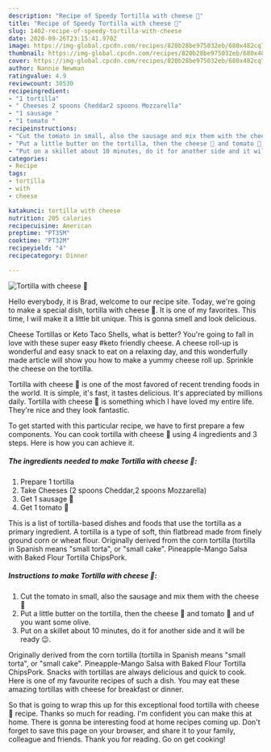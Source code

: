 ```yaml
---
description: "Recipe of Speedy Tortilla with cheese 🧀"
title: "Recipe of Speedy Tortilla with cheese 🧀"
slug: 1402-recipe-of-speedy-tortilla-with-cheese
date: 2020-09-26T23:15:41.970Z
image: https://img-global.cpcdn.com/recipes/820b28be975032eb/680x482cq70/tortilla-with-cheese-🧀-recipe-main-photo.jpg
thumbnail: https://img-global.cpcdn.com/recipes/820b28be975032eb/680x482cq70/tortilla-with-cheese-🧀-recipe-main-photo.jpg
cover: https://img-global.cpcdn.com/recipes/820b28be975032eb/680x482cq70/tortilla-with-cheese-🧀-recipe-main-photo.jpg
author: Nannie Newman
ratingvalue: 4.9
reviewcount: 30530
recipeingredient:
- "1 tortilla"
- " Cheeses 2 spoons Cheddar2 spoons Mozzarella"
- "1 sausage "
- "1 tomato "
recipeinstructions:
- "Cut the tomato in small, also the sausage and mix them with the cheese 🧀"
- "Put a little butter on the tortilla, then the cheese 🧀 and tomato 🍅 and uf you want some olive."
- "Put on a skillet about 10 minutes, do it for another side and it will be ready 😉."
categories:
- Recipe
tags:
- tortilla
- with
- cheese

katakunci: tortilla with cheese 
nutrition: 205 calories
recipecuisine: American
preptime: "PT35M"
cooktime: "PT32M"
recipeyield: "4"
recipecategory: Dinner

---
```



![Tortilla with cheese 🧀](https://img-global.cpcdn.com/recipes/820b28be975032eb/680x482cq70/tortilla-with-cheese-🧀-recipe-main-photo.jpg)

Hello everybody, it is Brad, welcome to our recipe site. Today, we're going to make a special dish, tortilla with cheese 🧀. It is one of my favorites. This time, I will make it a little bit unique. This is gonna smell and look delicious.

Cheese Tortillas or Keto Taco Shells, what is better? You&#39;re going to fall in love with these super easy #keto friendly cheese. A cheese roll-up is wonderful and easy snack to eat on a relaxing day, and this wonderfully made article will show you how to make a yummy cheese roll up. Sprinkle the cheese on the tortilla.

Tortilla with cheese 🧀 is one of the most favored of recent trending foods in the world. It is simple, it's fast, it tastes delicious. It's appreciated by millions daily. Tortilla with cheese 🧀 is something which I have loved my entire life. They're nice and they look fantastic.


To get started with this particular recipe, we have to first prepare a few components. You can cook tortilla with cheese 🧀 using 4 ingredients and 3 steps. Here is how you can achieve it.

<!--inarticleads1-->

##### The ingredients needed to make Tortilla with cheese 🧀:

1. Prepare 1 tortilla
1. Take  Cheeses (2 spoons Cheddar,2 spoons Mozzarella)
1. Get 1 sausage 🌭
1. Get 1 tomato 🍅


This is a list of tortilla-based dishes and foods that use the tortilla as a primary ingredient. A tortilla is a type of soft, thin flatbread made from finely ground corn or wheat flour. Originally derived from the corn tortilla (tortilla in Spanish means &#34;small torta&#34;, or &#34;small cake&#34;. Pineapple-Mango Salsa with Baked Flour Tortilla ChipsPork. 

<!--inarticleads2-->

##### Instructions to make Tortilla with cheese 🧀:

1. Cut the tomato in small, also the sausage and mix them with the cheese 🧀
1. Put a little butter on the tortilla, then the cheese 🧀 and tomato 🍅 and uf you want some olive.
1. Put on a skillet about 10 minutes, do it for another side and it will be ready 😉.


Originally derived from the corn tortilla (tortilla in Spanish means &#34;small torta&#34;, or &#34;small cake&#34;. Pineapple-Mango Salsa with Baked Flour Tortilla ChipsPork. Snacks with tortillas are always delicious and quick to cook. Here is one of my favourite recipes of such a dish. You may eat these amazing tortillas with cheese for breakfast or dinner. 

So that is going to wrap this up for this exceptional food tortilla with cheese 🧀 recipe. Thanks so much for reading. I'm confident you can make this at home. There is gonna be interesting food at home recipes coming up. Don't forget to save this page on your browser, and share it to your family, colleague and friends. Thank you for reading. Go on get cooking!
